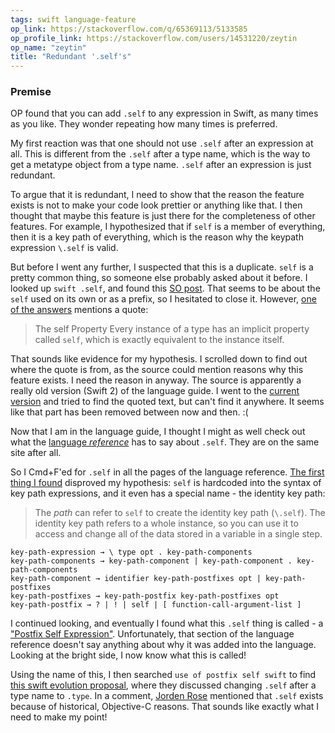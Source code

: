 ```yaml
---
tags: swift language-feature
op_link: https://stackoverflow.com/q/65369113/5133585
op_profile_link: https://stackoverflow.com/users/14531220/zeytin
op_name: "zeytin"
title: "Redundant '.self's"
---
```


### Premise

OP found that you can add `.self` to any expression in Swift, as many times as you like. They wonder repeating how many times is preferred.

My first reaction was that one should not use `.self` after an expression at all. This is different from the `.self` after a type name, which is the way to get a metatype object from a type name. `.self` after an expression is just redundant. 

To argue that it is redundant, I need to show that the reason the feature exists is not to make your code look prettier or anything like that. I then thought that maybe this feature is just there for the completeness of other features. For example, I hypothesized that if `self` is a member of everything, then it is a key path of everything, which is the reason why the keypath expression `\.self` is valid.

But before I went any further, I suspected that this is a duplicate. `self` is a pretty common thing, so someone else probably asked about it before. I looked up `swift .self`, and found this [SO post](https://stackoverflow.com/q/26835013/5133585). That seems to be about the `self` used on its own or as a prefix, so I hesitated to close it. However, [one of the answers](https://stackoverflow.com/a/26835100/5133585) mentions a quote:

> The self Property Every instance of a type has an implicit property called `self`, which is exactly equivalent to the instance itself. 

That sounds like evidence for my hypothesis. I scrolled down to find out where the quote is from, as the source could mention reasons why this feature exists. I need the reason in anyway. The source is apparently a really old version (Swift 2) of the language guide. I went to the [current version](https://docs.swift.org/swift-book/LanguageGuide/TheBasics.html) and tried to find the quoted text, but can't find it anywhere. It seems like that part has been removed between now and then. :(

Now that I am in the language guide, I thought I might as well check out what the [language *reference*](https://docs.swift.org/swift-book/ReferenceManual/AboutTheLanguageReference.html) has to say about `.self`. They are on the same site after all.

So I Cmd+F'ed for `.self` in all the pages of the language reference. [The first thing I found](file:///Library/Apple/System/Library/StagedFrameworks/Safari/WebInspectorUI.framework/Resources/Main.html#ID563) disproved my hypothesis: `self` is hardcoded into the syntax of key path expressions, and it even has a special name - the identity key path:

> The *path* can refer to `self` to create the identity key path (`\.self`). The identity key path refers to a whole instance, so you can use it to access and change all of the data stored in a variable in a single step.

```
key-path-expression → \ type opt . key-path-components
key-path-components → key-path-component | key-path-component . key-path-components
key-path-component → identifier key-path-postfixes opt | key-path-postfixes
key-path-postfixes → key-path-postfix key-path-postfixes opt
key-path-postfix → ? | ! | self | [ function-call-argument-list ]
```

I continued looking, and eventually I found what this `.self` thing is called - a ["Postfix Self Expression"](https://docs.swift.org/swift-book/ReferenceManual/Expressions.html#ID401). Unfortunately, that section of the language reference doesn't say anything about why it was added into the language. Looking at the bright side, I now know what this is called! 

Using the name of this, I then searched `use of postfix self swift` to find [this swift evolution proposal](https://forums.swift.org/t/grammar-of-postfix-self-expression/39316/2), where they discussed changing `.self` after a type name to `.type`. In a comment, [Jorden Rose](https://forums.swift.org/u/jrose) mentioned that `.self` exists because of historical, Objective-C reasons. That sounds like exactly what I need to make my point!